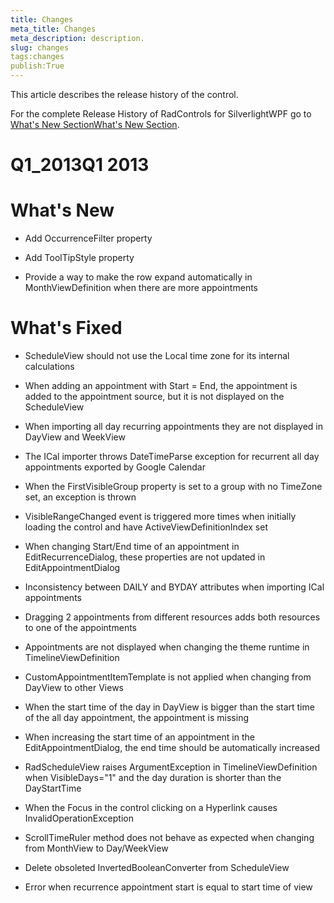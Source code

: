 ```yaml
---
title: Changes
meta_title: Changes
meta_description: description.
slug: changes
tags:changes
publish:True
---
```



This article describes the release history of the control.

For the complete Release History of RadControls for SilverlightWPF go to 
			[What's New Section](http://www.telerik.com/products/silverlight/whats-new.aspx)[What's New Section](http://www.telerik.com/products/wpf/whats-new.aspx).

# Q1_2013Q1 2013

# What's New

* Add OccurrenceFilter property

* Add ToolTipStyle property

* Provide a way to make the row expand automatically in MonthViewDefinition when there are more appointments 

# What's Fixed

* ScheduleView should not use the Local time zone for its internal calculations

* When adding an appointment with Start = End, the appointment is added to the appointment source, but it is not displayed on the ScheduleView

* When importing all day recurring appointments they are not displayed in DayView and WeekView

* The ICal importer throws DateTimeParse exception for recurrent all day appointments exported by Google Calendar 

* When the FirstVisibleGroup property is set to a group with no TimeZone set, an exception is thrown 

* VisibleRangeChanged event is triggered more times when initially loading the control and have ActiveViewDefinitionIndex set

* When changing Start/End time of an appointment in EditRecurrenceDialog, these properties are not updated in EditAppointmentDialog 

* Inconsistency between DAILY and BYDAY attributes when importing ICal appointments 

* Dragging 2 appointments from different resources adds both resources to one of the appointments 

* Appointments are not displayed when changing the theme runtime in TimelineViewDefinition

* CustomAppointmentItemTemplate is not applied when changing from DayView to other Views 

* When the start time of the day in DayView is bigger than the start time of the all day appointment, the appointment is missing 

* When increasing the start time of an appointment in the EditAppointmentDialog, the end time should be automatically increased

* RadScheduleView raises ArgumentException in TimelineViewDefinition when VisibleDays="1" and the day duration is shorter than the DayStartTime

* When the Focus in the control clicking on a Hyperlink causes InvalidOperationException 

* ScrollTimeRuler method does not behave as expected when changing from MonthView to Day/WeekView 

* Delete obsoleted InvertedBooleanConverter from ScheduleView 

* Error when recurrence appointment start is equal to start time of view
